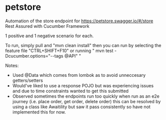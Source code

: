 # petstore
Automation of the store endpoint for https://petstore.swagger.io/#/store
Rest Assured with Cucumber Framework

1 positive and 1 negative scenario for each.

To run, simply pull and "mvn clean install" then you can run by selecting the feature file "CTRL+SHIFT+F10" or running " mvn test -Dcucumber.options="--tags @API"   "


Notes:
- Used @Data which comes from lombok as to avoid unneccesary getters/setters
- Would've liked to use a response POJO but was experiencing issues and due to time constraints wanted to get this submitted
- Observed sometimes the endpoints run too quickly when run as an e2e journey (i.e. place order, get order, delete order) this can be resolved by using a class like Awaitility
but saw it pass consistently so have not implemented this for now. 

